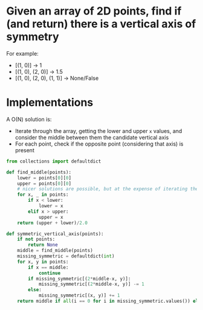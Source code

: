# Given an array of 2D points, find if (and return) there is a vertical axis of symmetry

For example:

- [(1, 0)] -> 1
- [(1, 0), (2, 0)] -> 1.5
- [(1, 0), (2, 0), (1, 1)] -> None/False

# Implementations

A O(N) solution is:

- Iterate through the array, getting the lower and upper `x` values, and consider the middle between them the candidate vertical axis
- For each point, check if the opposite point (considering that axis) is present

```python
from collections import defaultdict

def find_middle(points):
    lower = points[0][0]
    upper = points[0][0]
    # nicer solutions are possible, but at the expense of iterating the array twice :(
    for x, _ in points:
        if x < lower:
            lower = x
        elif x > upper:
            upper = x
    return (upper + lower)/2.0

def symmetric_vertical_axis(points):
    if not points:
        return None
    middle = find_middle(points)
    missing_symmetric = defaultdict(int)
    for x, y in points:
        if x == middle:
            continue
        if missing_symmetric[(2*middle-x, y)]:
            missing_symmetric[(2*middle-x, y)] -= 1
        else:
            missing_symmetric[(x, y)] += 1
    return middle if all(i == 0 for i in missing_symmetric.values()) else None
```

